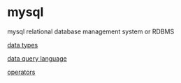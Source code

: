 # mysql

mysql relational database management system or RDBMS

[data types](mysql%2086d7735cf1ad47bbaa85bdfd5d7107eb/data%20types%20e4333303e6be434fb8a645817b6593e1.md)

[data query language](mysql%2086d7735cf1ad47bbaa85bdfd5d7107eb/data%20query%20language%20a87a4408b3cc44a7ab7fc15d28742437.md)

[operators](mysql%2086d7735cf1ad47bbaa85bdfd5d7107eb/operators%201859058c2daf4c32a3b79f43016e25c6.md)